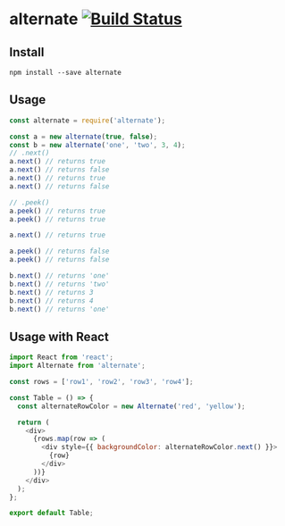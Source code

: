 # alternate [![Build Status](https://circleci.com/gh/sgnh/alternate.svg?style=shield&circle-token=b0c8c7397215a338135f17ec7795fdf388ca2316)](https://circleci.com/gh/sgnh/alternate/tree/master)

## Install
```
npm install --save alternate
```

## Usage
```js
const alternate = require('alternate');

const a = new alternate(true, false);
const b = new alternate('one', 'two', 3, 4);
// .next()
a.next() // returns true
a.next() // returns false
a.next() // returns true
a.next() // returns false

// .peek()
a.peek() // returns true
a.peek() // returns true

a.next() // returns true

a.peek() // returns false
a.peek() // returns false

b.next() // returns 'one'
b.next() // returns 'two'
b.next() // returns 3
b.next() // returns 4
b.next() // returns 'one'
```

## Usage with React
```js
import React from 'react';
import Alternate from 'alternate';

const rows = ['row1', 'row2', 'row3', 'row4'];

const Table = () => {
  const alternateRowColor = new Alternate('red', 'yellow');

  return (
    <div>
      {rows.map(row => (
        <div style={{ backgroundColor: alternateRowColor.next() }}>
          {row}
        </div>
      ))}
    </div>
  );
};

export default Table;
```
